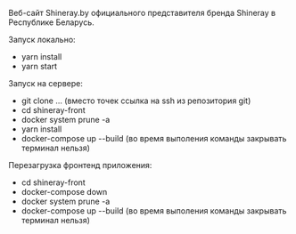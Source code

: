 Веб-сайт Shineray.by официального представителя бренда Shineray в Республике Беларусь.

Запуск локально:

- yarn install
- yarn start

Запуск на сервере:

- git clone ... (вместо точек ссылка на ssh из репозитория git)
- cd shineray-front
- docker system prune -a
- yarn install
- docker-compose up --build (во время выполения команды закрывать терминал нельзя)

Перезагрузка фронтенд приложения:

- cd shineray-front
- docker-compose down
- docker system prune -a
- docker-compose up --build (во время выполения команды закрывать терминал нельзя)
